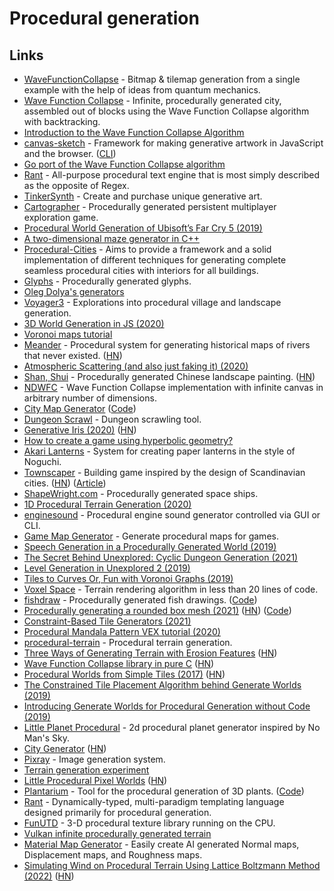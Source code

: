 # Procedural generation

## Links

- [WaveFunctionCollapse](https://github.com/mxgmn/WaveFunctionCollapse) - Bitmap & tilemap generation from a single example with the help of ideas from quantum mechanics.
- [Wave Function Collapse](https://github.com/marian42/wavefunctioncollapse) - Infinite, procedurally generated city, assembled out of blocks using the Wave Function Collapse algorithm with backtracking.
- [Introduction to the Wave Function Collapse Algorithm](https://mineralexistence.com/intro_to_wfc.html)
- [canvas-sketch](https://github.com/mattdesl/canvas-sketch) - Framework for making generative artwork in JavaScript and the browser. ([CLI](https://github.com/mattdesl/canvas-sketch-cli))
- [Go port of the Wave Function Collapse algorithm](https://github.com/shawnridgeway/wfc)
- [Rant](https://github.com/TheBerkin/rant) - All-purpose procedural text engine that is most simply described as the opposite of Regex.
- [TinkerSynth](https://tinkersynth.com/) - Create and purchase unique generative art.
- [Cartographer](https://v-os.ca/cartographer) - Procedurally generated persistent multiplayer exploration game.
- [Procedural World Generation of Ubisoft’s Far Cry 5 (2019)](https://www.youtube.com/watch?v=NfizT369g60)
- [A two-dimensional maze generator in C++](https://joy.recurse.com/posts/465-a-two-dimensional-maze-generator-in-c)
- [Procedural-Cities](https://github.com/magnificus/Procedural-Cities) - Aims to provide a framework and a solid implementation of different techniques for generating complete seamless procedural cities with interiors for all buildings.
- [Glyphs](https://github.com/AdrianMargel/glyphs) - Procedurally generated glyphs.
- [Oleg Dolya's generators](https://watabou.itch.io/)
- [Voyager3](https://voyager3.tumblr.com/) - Explorations into procedural village and landscape generation.
- [3D World Generation in JS (2020)](https://www.youtube.com/watch?v=rNuDkDhadfU)
- [Voronoi maps tutorial](https://www.redblobgames.com/x/2022-voronoi-maps-tutorial/)
- [Meander](http://roberthodgin.com/project/meander) - Procedural system for generating historical maps of rivers that never existed. ([HN](https://news.ycombinator.com/item?id=23341917))
- [Atmospheric Scattering (and also just faking it) (2020)](https://www.youtube.com/watch?v=JMUtQcJE2Pw)
- [Shan, Shui](https://github.com/LingDong-/shan-shui-inf) - Procedurally generated Chinese landscape painting. ([HN](https://news.ycombinator.com/item?id=23469233))
- [NDWFC](https://github.com/LingDong-/ndwfc) - Wave Function Collapse implementation with infinite canvas in arbitrary number of dimensions.
- [City Map Generator](https://maps.probabletrain.com/#/) ([Code](https://github.com/ProbableTrain/MapGenerator))
- [Dungeon Scrawl](https://dungeonscrawl.com/) - Dungeon scrawling tool.
- [Generative Iris (2020)](https://mostlymaths.net/2020/06/iris-sketch.html/) ([HN](https://news.ycombinator.com/item?id=23592665))
- [How to create a game using hyperbolic geometry?](http://roguetemple.com/z/hyper/dev.php)
- [Akari Lanterns](http://roberthodgin.com/project/akari-lanterns) - System for creating paper lanterns in the style of Noguchi.
- [Townscaper](https://store.steampowered.com/app/1291340/Townscaper/) - Building game inspired by the design of Scandinavian cities. ([HN](https://news.ycombinator.com/item?id=23937551)) ([Article](https://www.bloomberg.com/news/articles/2020-07-24/the-video-game-where-you-build-an-empty-town))
- [ShapeWright.com](https://ship.shapewright.com/) - Procedurally generated space ships.
- [1D Procedural Terrain Generation (2020)](https://arpitbhayani.me/blogs/1d-terrain)
- [enginesound](https://github.com/DasEtwas/enginesound) - Procedural engine sound generator controlled via GUI or CLI.
- [Game Map Generator](https://github.com/klangner/mapgen.rs) - Generate procedural maps for games.
- [Speech Generation in a Procedurally Generated World (2019)](https://www.youtube.com/watch?v=qh9vyoMviJI)
- [The Secret Behind Unexplored: Cyclic Dungeon Generation (2021)](https://www.youtube.com/watch?v=LRp9vLk7amg)
- [Level Generation in Unexplored 2 (2019)](https://www.ludomotion.com/blogs/level-generation/index.html)
- [Tiles to Curves Or, Fun with Voronoi Graphs (2019)](https://www.ludomotion.com/blogs/tiles-to-curves/index.html)
- [Voxel Space](https://github.com/s-macke/VoxelSpace) - Terrain rendering algorithm in less than 20 lines of code.
- [fishdraw](https://fishdraw.glitch.me/) - Procedurally generated fish drawings. ([Code](https://github.com/LingDong-/fishdraw))
- [Procedurally generating a rounded box mesh (2021)](https://wwwtyro.net/2021/09/24/rounded-box.html) ([HN](https://news.ycombinator.com/item?id=28677064)) ([Code](https://github.com/wwwtyro/rounded-box-figures))
- [Constraint-Based Tile Generators (2021)](https://www.boristhebrave.com/2021/10/31/constraint-based-tile-generators/)
- [Procedural Mandala Pattern VEX tutorial (2020)](https://www.youtube.com/watch?v=uA6BDOUzWnM)
- [procedural-terrain](https://github.com/croquelois/procedural-terrain) - Procedural terrain generation.
- [Three Ways of Generating Terrain with Erosion Features](https://github.com/dandrino/terrain-erosion-3-ways) ([HN](https://news.ycombinator.com/item?id=29724597))
- [Wave Function Collapse library in pure C](https://github.com/krychu/wfc) ([HN](https://news.ycombinator.com/item?id=29806885))
- [Procedural Worlds from Simple Tiles (2017)](https://ijdykeman.github.io/ml/2017/10/12/wang-tile-procedural-generation.html) ([HN](https://news.ycombinator.com/item?id=29866062))
- [The Constrained Tile Placement Algorithm behind Generate Worlds (2019)](https://ijdykeman.github.io/procedural_generation/2019/11/08/generate-worlds-algorithm.html)
- [Introducing Generate Worlds for Procedural Generation without Code (2019)](https://ijdykeman.github.io/procedural_generation/2019/05/17/introducing-generate-worlds.html)
- [Little Planet Procedural](https://github.com/alan-luo/planetprocedural) - 2d procedural planet generator inspired by No Man's Sky.
- [City Generator](https://watabou.github.io/city-generator/) ([HN](https://news.ycombinator.com/item?id=30338074))
- [Pixray](https://github.com/pixray/pixray) - Image generation system.
- [Terrain generation experiment](https://github.com/kettle11/open_world_game)
- [Little Procedural Pixel Worlds](https://jason.today/little-worlds) ([HN](https://news.ycombinator.com/item?id=31481581))
- [Plantarium](https://plant.jim-fx.com/) - Tool for the procedural generation of 3D plants. ([Code](https://github.com/jim-fx/plantarium))
- [Rant](https://github.com/rant-lang/rant) - Dynamically-typed, multi-paradigm templating language designed primarily for procedural generation.
- [FunUTD](https://github.com/SamiPerttu/funutd) - 3-D procedural texture library running on the CPU.
- [Vulkan infinite procedurally generated terrain](https://github.com/SaschaWillems/VulkanInfiniteProceduralTerrain)
- [Material Map Generator](https://github.com/joeyballentine/Material-Map-Generator) - Easily create AI generated Normal maps, Displacement maps, and Roughness maps.
- [Simulating Wind on Procedural Terrain Using Lattice Boltzmann Method (2022)](https://nickmcd.me/2022/10/01/procedural-wind-and-clouds-using-gpu-accelerated-lattice-boltzmann-method/) ([HN](https://news.ycombinator.com/item?id=33137225))
